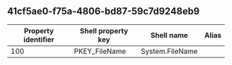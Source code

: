 ## 41cf5ae0-f75a-4806-bd87-59c7d9248eb9

Property identifier | Shell property key | Shell name | Alias
--- | --- | --- | ---
100 | PKEY_FileName | System.FileName | 

